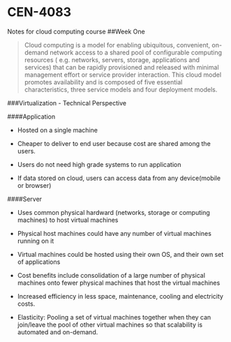 # CEN-4083
Notes for cloud computing course
##Week One
>Cloud computing is a model for enabling ubiquitous, convenient, on-demand network access to a shared pool of configurable computing resources ( e.g. networks, servers, storage, applications and services) that can be rapidly provisioned and released with minimal management effort or service provider interaction.  This cloud model promotes availability and is composed of five essential characteristics, three service models and four deployment models.

###Virtualization - Technical Perspective

####Application

* Hosted on a single machine

* Cheaper to deliver to end user because cost are shared among the users.

* Users do not need high grade systems to run application

* If data stored on cloud, users can access data from any device(mobile or browser)

####Server

* Uses common physical hardward (networks, storage or computing machines) to host virtual machines

* Physical host machines could have any number of virtual machines running on it

* Virtual machines could be hosted using their own OS, and their own set of applications

* Cost benefits include consolidation of a large number of physical machines onto fewer physical machines that host the virtual machines

* Increased efficiency in less space, maintenance, cooling and electricity costs.

* Elasticity: Pooling a set of virtual machines together when they can join/leave the pool of other virtual machines so that scalability is automated and on-demand.
